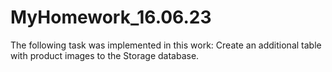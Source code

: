# MyHomework_16.06.23
The following task was implemented in this work:
Create an additional table with product images to the Storage database.
